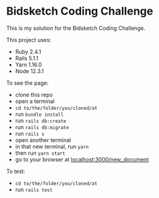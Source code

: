 # Bidsketch Coding Challenge

This is my solution for the Bidsketch Coding Challenge.

This project uses:
- Ruby 2.4.1
- Rails 5.1.1
- Yarn 1.16.0
- Node 12.3.1

To see the page:
- clone this repo
- open a terminal
- `cd to/the/folder/you/cloned/at`
- run `bundle install`
- run `rails db:create`
- run `rails db:migrate`
- run `rails s`
- open another terminal
- in that new terminal, run `yarn`
- then run `yarn start`
- go to your browser at [localhost:3000/new_document](localhost:3000/new_document)

To test:
- `cd to/the/folder/you/cloned/at`
- run `rails test`
